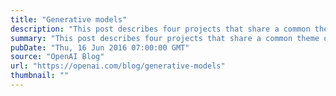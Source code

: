 ```yaml
---
title: "Generative models"
description: "This post describes four projects that share a common theme of enhancing or using generative models, a branch of unsupervised learning techniques in machine learning. In addition to describing our work, this post will tell you a bit more about generative models: what they are, why they are important, and where they might be going."
summary: "This post describes four projects that share a common theme of enhancing or using generative models, a branch of unsupervised learning techniques in machine learning. In addition to describing our work, this post will tell you a bit more about generative models: what they are, why they are important, and where they might be going."
pubDate: "Thu, 16 Jun 2016 07:00:00 GMT"
source: "OpenAI Blog"
url: "https://openai.com/blog/generative-models"
thumbnail: ""
---
```


